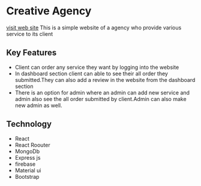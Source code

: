 # Creative Agency
[ visit web site](https://creative-agency-f9572.web.app/)
This is a simple website of a agency who provide various service to its client 


## Key Features
- Client can order any service they want by logging into the website
- In dashboard section client can able to see their all order they submitted.They can also
add a review in the website from the dashboard section
- There is an option for admin where an admin can add new service and admin also see
the all order submitted by client.Admin can also make new admin as well.

## Technology
- React
- React Roouter 
- MongoDb 
- Express js 
- firebase
- Material ui
- Bootstrap


